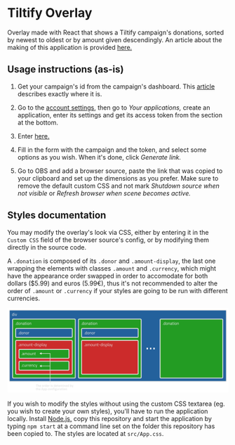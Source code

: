# Tiltify Overlay

Overlay made with React that shows a Tiltify campaign's donations, sorted by newest to oldest or by amount given descendingly. An article about the making of this application is provided [here.](https://dev.to/jmmedina00/writing-a-custom-overlay-with-react-5c3k)

## Usage instructions (as-is)

1. Get your campaign's id from the campaign's dashboard. This [article](https://info.tiltify.com/support/solutions/articles/43000011766-the-campaign-dashboard-an-in-depth-explanation) describes exactly where it is.

2. Go to the [account settings,](https://info.tiltify.com/support/solutions/articles/43000031909-my-account-settings) then go to _Your applications,_ create an application, enter its settings and get its access token from the section at the bottom.

3. Enter [here.](https://jmmedina00.github.io/tiltify-donors-overlay/)

4. Fill in the form with the campaign and the token, and select some options as you wish. When it's done, click _Generate link._

5. Go to OBS and add a browser source, paste the link that was copied to your clipboard and set up the dimensions as you prefer. Make sure to remove the default custom CSS and not mark _Shutdown source when not visible_ or _Refresh browser when scene becomes active._

## Styles documentation

You may modify the overlay's look via CSS, either by entering it in the `Custom CSS` field of the browser source's config, or by modifying them directly in the source code.

A `.donation` is composed of its `.donor` and `.amount-display`, the last one wrapping the elements with classes `.amount` and `.currency`, which might have the appearance order swapped in order to accomodate for both dollars ($5.99) and euros (5.99€), thus it's not recommended to alter the order of `.amount` or `.currency` if your styles are going to be run with different currencies.

![A diagram showing how the overlay's styles are applied](assets/styles-diagram.png)

If you wish to modify the styles without using the custom CSS textarea (eg. you wish to create your own styles), you'll have to run the application locally. Install [Node.js,](https://nodejs.org/) copy this repository and start the application by typing `npm start` at a command line set on the folder this repository has been copied to. The styles are located at `src/App.css`.
